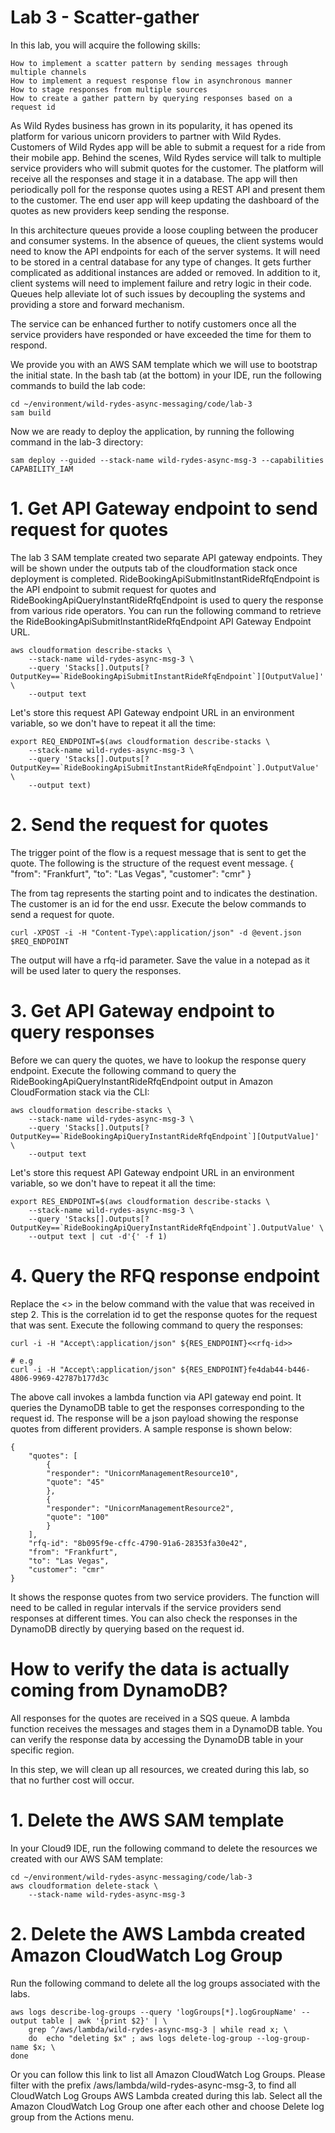 # Lab 3 - Scatter-gather

<!-- Lab objectives -->
In this lab, you will acquire the following skills:

    How to implement a scatter pattern by sending messages through multiple channels
    How to implement a request response flow in asynchronous manner
    How to stage responses from multiple sources
    How to create a gather pattern by querying responses based on a request id
    
<!-- Lab overview -->
As Wild Rydes business has grown in its popularity, it has opened its platform for various unicorn providers to partner with Wild Rydes. Customers of Wild Rydes app will be able to submit a request for a ride from their mobile app. Behind the scenes, Wild Rydes service will talk to multiple service providers who will submit quotes for the customer. The platform will receive all the responses and stage it in a database. The app will then periodically poll for the response quotes using a REST API and present them to the customer. The end user app will keep updating the dashboard of the quotes as new providers keep sending the response.

In this architecture queues provide a loose coupling between the producer and consumer systems. In the absence of queues, the client systems would need to know the API endpoints for each of the server systems. It will need to be stored in a central database for any type of changes. It gets further complicated as additional instances are added or removed. In addition to it, client systems will need to implement failure and retry logic in their code. Queues help alleviate lot of such issues by decoupling the systems and providing a store and forward mechanism.

The service can be enhanced further to notify customers once all the service providers have responded or have exceeded the time for them to respond.

<!-- Build the lab artifacts from source -->
We provide you with an AWS SAM  template which we will use to bootstrap the initial state. In the bash tab (at the bottom) in your IDE, run the following commands to build the lab code:

    cd ~/environment/wild-rydes-async-messaging/code/lab-3
    sam build

<!-- Deploy the application -->
Now we are ready to deploy the application, by running the following command in the lab-3 directory:

    sam deploy --guided --stack-name wild-rydes-async-msg-3 --capabilities CAPABILITY_IAM

<!-- Test Scatter-Gather -->

# 1. Get API Gateway endpoint to send request for quotes
The lab 3 SAM template created two separate API gateway endpoints. 
They will be shown under the outputs tab of the cloudformation stack once deployment is completed. 
RideBookingApiSubmitInstantRideRfqEndpoint is the API endpoint to submit request for quotes and RideBookingApiQueryInstantRideRfqEndpoint is used to query the response from various ride operators. 
You can run the following command to retrieve the RideBookingApiSubmitInstantRideRfqEndpoint API Gateway Endpoint URL.

    aws cloudformation describe-stacks \
        --stack-name wild-rydes-async-msg-3 \
        --query 'Stacks[].Outputs[?OutputKey==`RideBookingApiSubmitInstantRideRfqEndpoint`][OutputValue]' \
        --output text

Let's store this request API Gateway endpoint URL in an environment variable, so we don't have to repeat it all the time:

    export REQ_ENDPOINT=$(aws cloudformation describe-stacks \
        --stack-name wild-rydes-async-msg-3 \
        --query 'Stacks[].Outputs[?OutputKey==`RideBookingApiSubmitInstantRideRfqEndpoint`].OutputValue' \
        --output text)

# 2. Send the request for quotes
The trigger point of the flow is a request message that is sent to get the quote. 
The following is the structure of the request event message.
    {
        "from": "Frankfurt",
        "to": "Las Vegas",
        "customer": "cmr"
    }

The from tag represents the starting point and to indicates the destination. 
The customer is an id for the end ussr. Execute the below commands to send a request for quote.

    curl -XPOST -i -H "Content-Type\:application/json" -d @event.json $REQ_ENDPOINT

The output will have a rfq-id parameter. Save the value in a notepad as it will be used later to query the responses.

# 3. Get API Gateway endpoint to query responses
Before we can query the quotes, we have to lookup the response query endpoint. 
Execute the following command to query the RideBookingApiQueryInstantRideRfqEndpoint output in Amazon CloudFormation stack via the CLI:

    aws cloudformation describe-stacks \
        --stack-name wild-rydes-async-msg-3 \
        --query 'Stacks[].Outputs[?OutputKey==`RideBookingApiQueryInstantRideRfqEndpoint`][OutputValue]' \
        --output text

Let's store this request API Gateway endpoint URL in an environment variable, so we don't have to repeat it all the time:

    export RES_ENDPOINT=$(aws cloudformation describe-stacks \
        --stack-name wild-rydes-async-msg-3 \
        --query 'Stacks[].Outputs[?OutputKey==`RideBookingApiQueryInstantRideRfqEndpoint`].OutputValue' \
        --output text | cut -d'{' -f 1)

# 4. Query the RFQ response endpoint
Replace the <> in the below command with the value that was received in step 2. 
This is the correlation id to get the response quotes for the request that was sent. Execute the following command to query the responses:

    curl -i -H "Accept\:application/json" ${RES_ENDPOINT}<<rfq-id>>

    # e.g
    curl -i -H "Accept\:application/json" ${RES_ENDPOINT}fe4dab44-b446-4806-9969-42787b177d3c

The above call invokes a lambda function via API gateway end point. 
It queries the DynamoDB table to get the responses corresponding to the request id. 
The response will be a json payload showing the response quotes from different providers. A sample response is shown below:

    {
        "quotes": [
            {
            "responder": "UnicornManagementResource10",
            "quote": "45"
            },
            {
            "responder": "UnicornManagementResource2",
            "quote": "100"
            }
        ],
        "rfq-id": "8b095f9e-cffc-4790-91a6-28353fa30e42",
        "from": "Frankfurt",
        "to": "Las Vegas",
        "customer": "cmr"
    }

It shows the response quotes from two service providers. 
The function will need to be called in regular intervals if the service providers send responses at different times. 
You can also check the responses in the DynamoDB directly by querying based on the request id.

# How to verify the data is actually coming from DynamoDB?
All responses for the quotes are received in a SQS queue. 
A lambda function receives the messages and stages them in a DynamoDB table. 
You can verify the response data by accessing the DynamoDB table in your specific region.

<!-- Clean up -->
In this step, we will clean up all resources, we created during this lab, so that no further cost will occur.

# 1. Delete the AWS SAM template
In your Cloud9 IDE, run the following command to delete the resources we created with our AWS SAM template:

    cd ~/environment/wild-rydes-async-messaging/code/lab-3
    aws cloudformation delete-stack \
        --stack-name wild-rydes-async-msg-3

# 2. Delete the AWS Lambda created Amazon CloudWatch Log Group
Run the following command to delete all the log groups associated with the labs.

    aws logs describe-log-groups --query 'logGroups[*].logGroupName' --output table | awk '{print $2}' | \
        grep ^/aws/lambda/wild-rydes-async-msg-3 | while read x; \
        do  echo "deleting $x" ; aws logs delete-log-group --log-group-name $x; \
    done

Or you can follow this link  to list all Amazon CloudWatch Log Groups. 
Please filter with the prefix /aws/lambda/wild-rydes-async-msg-3, to find all CloudWatch Log Groups AWS Lambda created during this lab. 
Select all the Amazon CloudWatch Log Group one after each other and choose Delete log group from the Actions menu.